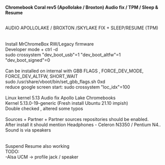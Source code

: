 <b>Chromebook Coral rev5 (Apollolake / Broxton) Audio fix / TPM / Sleep & Resume</b><br>
<br>

AUDIO APOLLOLAKE / BROXTON /SKYLAKE FIX + SLEEP/RESUME (TPM)<br>
<br>
<br>
Install MrChromeBox RW/Legacy firmware<br>
Developer mode + ctrl -d<br>
sudo crossystem "dev_boot_usb"=1 "dev_boot_altfw"=1 "dev_boot_signed"=0<br>
<br>
Can be installed on internal with GBB FLAGS , FORCE_DEV_MODE, FORCE_DEV_ALTFW, SHORT_WAIT<Br>
 sudo /usr/share/vboot/bin/set_gbb_flags.sh 0xd <br>
reduce google screen start: sudo crossystem "loc_idx"=100 <br>
<br>
Linux kernel 5.13 Audio fix Apollo Lake Chromebooks <br>
Kernel 5.13.0-19-generic (Fresh install Ubuntu 21.10 impish)  <br>
Double checked , altered some typos<br><br>
Sources + Partner + Partner sources repositories should be enabled.<br>
After install it should mention Headphones - Celeron N3350 / Pentium N4..<br>
Sound is via speakers<br>
  <br>
<br>Suspend Resume also working
<br>
TODO: <br>
-Alsa UCM ->  profile jack / speaker<br> 





